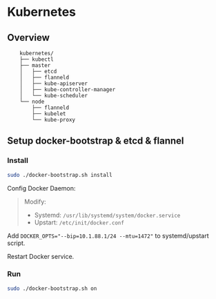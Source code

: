 # Kubernetes

## Overview

```plain
    kubernetes/
    ├── kubectl
    ├── master
    │   ├── etcd
    │   ├── flanneld
    │   ├── kube-apiserver
    │   ├── kube-controller-manager
    │   └── kube-scheduler
    └── node
        ├── flanneld
        ├── kubelet
        └── kube-proxy
```

## Setup docker-bootstrap & etcd & flannel

### Install

```bash
sudo ./docker-bootstrap.sh install
```

Config Docker Daemon:

> Modify:
> 
> * Systemd: `/usr/lib/systemd/system/docker.service`
> * Upstart: `/etc/init/docker.conf`

Add `DOCKER_OPTS="--bip=10.1.88.1/24 --mtu=1472"` to systemd/upstart script.

Restart Docker service.

### Run

```bash
sudo ./docker-bootstrap.sh on
```

